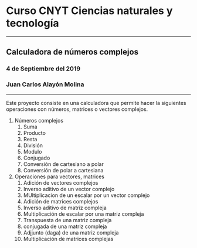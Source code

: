 # Curso CNYT Ciencias naturales y tecnología
---
## Calculadora de números complejos
### 4 de Septiembre del 2019
### Juan Carlos Alayón Molina
---
Este proyecto consiste en una calculadora que permite hacer la siguientes operaciones con números, matrices o vectores complejos.
1. Números complejos
    1.  Suma
    2. Producto
    3. Resta
    4. División
    5. Modulo
    6. Conjugado
    7. Conversión de cartesiano a polar
    8. Conversión de polar a cartesiana
2. Operaciones para vectores, matrices
    1. Adición de vectores complejos
    2. Inverso aditivo de un vector complejo
    3. MUltiplicacion de un escalar por un vector complejo
    4. Adición de matrices complejos
    5. Inverso aditivo de matriz compleja
    6. Multiplicación de escalar por una matriz compleja
    7. Transpuesta de una matriz compleja
    8. conjugada de una matriz compleja
    9. Adjjunto (daga) de una matriz compleja
    10. Multiplicación de matrices complejas
